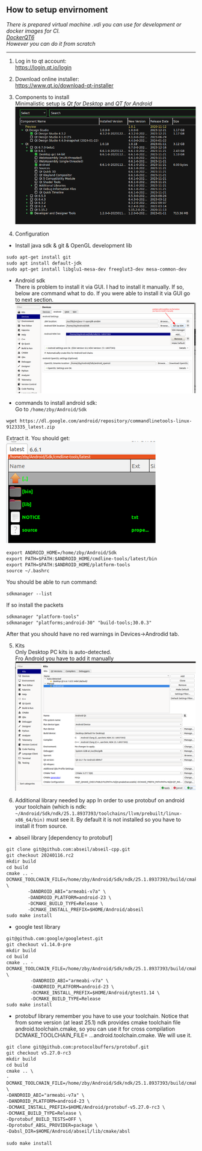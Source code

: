 ## How to setup envirnoment
*There is prepared virtual machine .vdi you can use for development or docker images for CI.   
[DockerQT6](https://hub.docker.com/repository/docker/ginar/android_qt6_img/general)  
However you can do it from scratch*

---

1. Log in to qt account:  
 https://login.qt.io/login  

2. Download online installer:  
https://www.qt.io/download-qt-installer 

3. Components to install  
Minimalistic setup is *Qt for Desktop* and *QT for Android*  
![](doc_storage/image-lrwag28o.png)

4. Configuration  
- Install java sdk & git & OpenGL development lib
```
sudo apt-get install git
sudo apt install default-jdk
sudo apt-get install libglu1-mesa-dev freeglut3-dev mesa-common-dev
```
- Android sdk  
There is problem to install it via GUI.
I had to install it manually. If so, below are command what to do.
If you were able to install it via GUI go to next section.
![](doc_storage/image-lrwam0ub.png)

- commands to install android sdk:  
Go to ``/home/zby/Android/Sdk``
```
wget https://dl.google.com/android/repository/commandlinetools-linux-9123335_latest.zip
```
Extract it. You should get:   
![](doc_storage/image-lrwar3bp.png)

```
export ANDROID_HOME=/home/zby/Android/Sdk
export PATH=$PATH:$ANDROID_HOME/cmdline-tools/latest/bin
export PATH=$PATH:$ANDROID_HOME/platform-tools
source ~/.bashrc
```
You should be able to run command:
```
sdkmanager --list
```
If so install the packets
```
sdkmanager "platform-tools"
sdkmanager "platforms;android-30" "build-tools;30.0.3"
```
After that you should have no red warnings in Devices->Androdid tab.

5. Kits  
Only Desktop PC kits is auto-detected.  
Fro Android you have to add it manually
![](doc_storage/image-lrwazrvz.png)

6. Additional library needed by app
In order to use protobuf on android your toolchain (which is ndk: ```~/Android/Sdk/ndk/25.1.8937393/toolchains/llvm/prebuilt/linux-x86_64/bin)``` must see it.
By default it is not installed so you have to install it from source.

- abseil library [dependency to protobuf]
```
git clone git@github.com:abseil/abseil-cpp.git  
git checkout 20240116.rc2
mkdir build
cd build
cmake .. -DCMAKE_TOOLCHAIN_FILE=/home/zby/Android/Sdk/ndk/25.1.8937393/build/cmake/android.toolchain.cmake \
        -DANDROID_ABI="armeabi-v7a" \
        -DANDROID_PLATFORM=android-23 \
        -DCMAKE_BUILD_TYPE=Release \
        -DCMAKE_INSTALL_PREFIX=$HOME/Android/abseil
sudo make install
```

- google test library
```
git@github.com:google/googletest.git
git checkout v1.14.0-pre
mkdir build
cd build
cmake .. -DCMAKE_TOOLCHAIN_FILE=/home/zby/Android/Sdk/ndk/25.1.8937393/build/cmake/android.toolchain.cmake \
         -DANDROID_ABI="armeabi-v7a" \
         -DANDROID_PLATFORM=android-23 \
         -DCMAKE_INSTALL_PREFIX=$HOME/Android/gtest1.14 \
         -DCMAKE_BUILD_TYPE=Release
sudo make install
```
- protobuf library 
remember you have to use your toolchain. Notice that from some version (at least 25.1) ndk provides cmake toolchain file android.toolchain.cmake, so you can use it
for cross compilation DCMAKE_TOOLCHAIN_FILE= ...android.toolchain.cmake. We will use it.
```
git clone git@github.com:protocolbuffers/protobuf.git
git checkout v5.27.0-rc3
mkdir build
cd build
cmake .. \
-DCMAKE_TOOLCHAIN_FILE=/home/zby/Android/Sdk/ndk/25.1.8937393/build/cmake/android.toolchain.cmake \
-DANDROID_ABI="armeabi-v7a" \
-DANDROID_PLATFORM=android-23 \
-DCMAKE_INSTALL_PREFIX=$HOME/Android/protobuf-v5.27.0-rc3 \
-DCMAKE_BUILD_TYPE=Release \
-Dprotobuf_BUILD_TESTS=OFF \
-Dprotobuf_ABSL_PROVIDER=package \
-Dabsl_DIR=$HOME/Android/abseil/lib/cmake/absl

sudo make install
```


